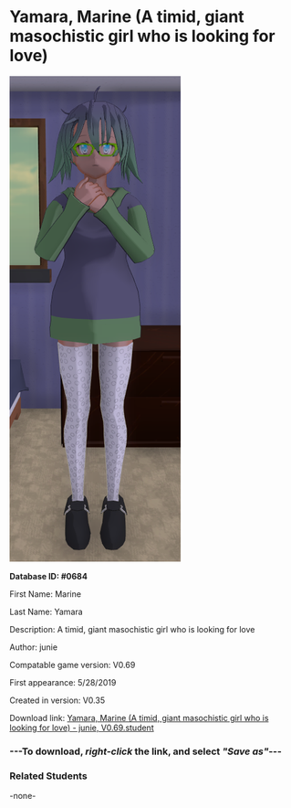 # Yamara, Marine (A timid, giant masochistic girl who is looking for love)

<img src="../../Files/Images/Yamara, Marine (A timid, giant masochistic girl who is looking for love).png" title="Yamara, Marine (A timid, giant masochistic girl who is looking for love) - junie, V0.69">

**Database ID: #0684**

First Name: Marine

Last Name: Yamara

Description: A timid, giant masochistic girl who is looking for love

Author: junie

Compatable game version: V0.69

First appearance: 5/28/2019

Created in version: V0.35

Download link: <a href="https://raw.githubusercontent.com/Arbiter1223/Daigaku-Gurashi-Custom-Students/master/Files/Student%20Files/Yamara%2C%20Marine%20(A%20timid%2C%20giant%20masochistic%20girl%20who%20is%20looking%20for%20love)%20-%20junie%2C%20V0.69.student">Yamara, Marine (A timid, giant masochistic girl who is looking for love) - junie, V0.69.student</a>

### ---**To download, _right-click_ the link, and select _"Save as"_**---

### Related Students

-none-
